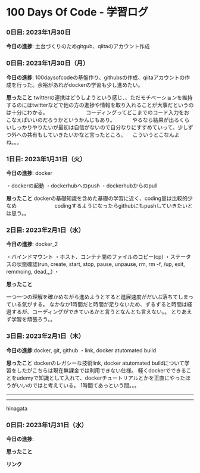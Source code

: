 # 100 Days Of Code - 学習ログ

### 0日目: 2023年1月30日

**今日の進捗**: 土台づくりのためgitgub、qiitaのアカウント作成
### 0日目: 2023年1月30日（月）

**今日の進捗**: 100daysofcodeの基盤作り、githubsの作成、qiitaアカウントの作成を行った。余裕があれがdockerの学習も少し進めたい。

**思ったこと** twitterの連携はどうしようという感じ、、ただモチベーションを維持するのにはtwitterなどで他の方の進捗や情報を取り入れることが大事だというのは十分にわかる。
　　　　　　　コーディングってどこまでのコード入力をおこなえばいいのだろうかというかんじもあり。
       　　　やるなら結果が出るくらいしっかりやりたいが最初は自信がないので自分なりにすすめていって、少しずつ外への共有もしていきたいかなと言ったところ。
          　こういうとこなんよね。。。

### 1日目: 2023年1月31日（火）

**今日の進捗**: docker

・dockerの起動
・dockerhubへのpush
・dockerhubからのpull

**思ったこと** dockerの基礎知識を含めた基礎の学習に近く、coding量は比較的少なめ
　　　　　　　codingするようになったらgithubにもpushしていきたいとは思う。。



### 2日目: 2023年2月1日（水）

**今日の進捗**: docker_2

・バインドマウント
・ホスト、コンテナ間のファイルのコピー(cp)
・ステータスの状態確認(run, create, start, stop, pause, unpause, rm, rm -f, /up, exit, remmoing, dead,,,)
・

**思ったこと** 

一つ一つの理解を確かめながら進めようとすると進展速度がだいぶ落ちてしまっている気がする。
なかなか1時間だと時間が足りないため、ずるずると時間は経過するが、コーディングができているかと言うとなんとも言えない。。
とりあえず学習を頑張ろう。。

### 3日目: 2023年2月1日（木）

**今日の進捗**:docker, git, github
・link, docker atutomated build


**思ったこと** 
dockerのレガシーな技術link, docker atutomated buildについて学習をしたがこちらは現在無課金では利用できない仕様。
軽くdockerでできることをudemyで知識として入れて、dockerチュートリアルとかを正直にやったほうがいいのではと考えている。
1時間てあっという間。。。


*****************************************
*****************************************

hinagata

### 0日目: 2023年1月31日（水）

**今日の進捗**: 

**思ったこと** 

**リンク**
